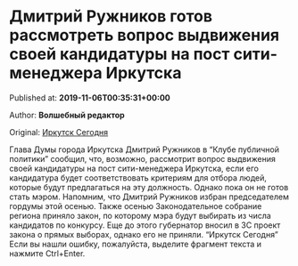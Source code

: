 
# Дмитрий Ружников готов рассмотреть вопрос выдвижения своей кандидатуры на пост сити-менеджера Иркутска

Published at: **2019-11-06T00:35:31+00:00**

Author: **Волшебный редактор**

Original: [Иркутск Сегодня](https://irk.today/2019/11/06/dmitrij-ruzhnikov-gotov-rassmotret-vopros-vydvizhenija-svoej-kandidatury-na-post-siti-menedzhera-irkutska/)

Глава Думы города Иркутска Дмитрий Ружников в “Клубе публичной политики” сообщил, что, возможно, рассмотрит вопрос выдвижения своей кандидатуры на пост сити-менеджера Иркутска, если его кандидатура будет соответствовать критериям для отбора людей, которые будут предлагаться на эту должность.
Однако пока он не готов стать мэром.
Напомним, что Дмитрий Ружников избран председателем гордумы этой осенью. Также осенью Законодательное собрание региона приняло закон, по которому мэра будут выбирать из числа кандидатов по конкурсу. Еще до этого губернатор вносил в ЗС проект закона о прямых выборах, однако его не приняли.
“Иркутск Сегодня”
Если вы нашли ошибку, пожалуйста, выделите фрагмент текста и нажмите Ctrl+Enter.
